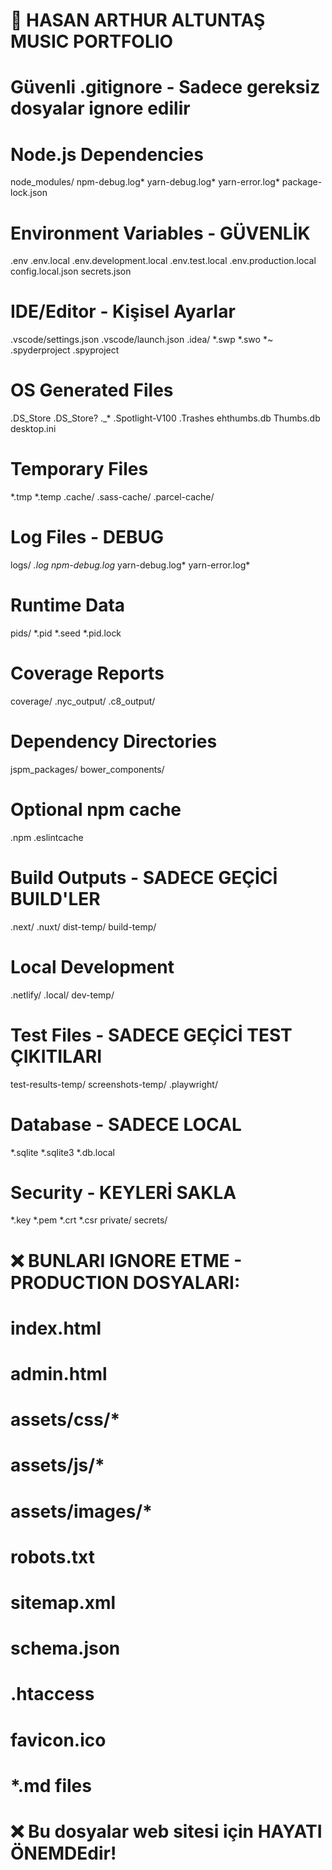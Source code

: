 # 🎵 HASAN ARTHUR ALTUNTAŞ MUSIC PORTFOLIO
# Güvenli .gitignore - Sadece gereksiz dosyalar ignore edilir

# Node.js Dependencies
node_modules/
npm-debug.log*
yarn-debug.log*
yarn-error.log*
package-lock.json

# Environment Variables - GÜVENLİK
.env
.env.local
.env.development.local
.env.test.local
.env.production.local
config.local.json
secrets.json

# IDE/Editor - Kişisel Ayarlar
.vscode/settings.json
.vscode/launch.json
.idea/
*.swp
*.swo
*~
.spyderproject
.spyproject

# OS Generated Files
.DS_Store
.DS_Store?
._*
.Spotlight-V100
.Trashes
ehthumbs.db
Thumbs.db
desktop.ini

# Temporary Files
*.tmp
*.temp
.cache/
.sass-cache/
.parcel-cache/

# Log Files - DEBUG
logs/
*.log
npm-debug.log*
yarn-debug.log*
yarn-error.log*

# Runtime Data
pids/
*.pid
*.seed
*.pid.lock

# Coverage Reports
coverage/
.nyc_output/
.c8_output/

# Dependency Directories
jspm_packages/
bower_components/

# Optional npm cache
.npm
.eslintcache

# Build Outputs - SADECE GEÇİCİ BUILD'LER
.next/
.nuxt/
dist-temp/
build-temp/

# Local Development
.netlify/
.local/
dev-temp/

# Test Files - SADECE GEÇİCİ TEST ÇIKITILARI
test-results-temp/
screenshots-temp/
.playwright/

# Database - SADECE LOCAL
*.sqlite
*.sqlite3
*.db.local

# Security - KEYLERİ SAKLA
*.key
*.pem
*.crt
*.csr
private/
secrets/

# ❌ BUNLARI IGNORE ETME - PRODUCTION DOSYALARI:
# 
# index.html
# admin.html
# assets/css/*
# assets/js/*  
# assets/images/*
# robots.txt
# sitemap.xml
# schema.json
# .htaccess
# favicon.ico
# *.md files
#
# ❌ Bu dosyalar web sitesi için HAYATI ÖNEMDEdir!